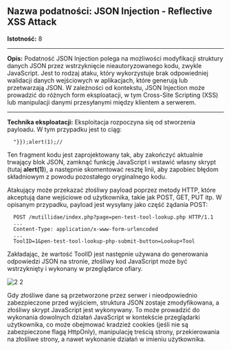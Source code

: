 ## Nazwa podatności: JSON Injection - Reflective XSS Attack

**Istotność:** 8

---

**Opis:**
Podatność JSON Injection polega na możliwości modyfikacji struktury danych JSON przez wstrzyknięcie nieautoryzowanego kodu, zwykle JavaScript. Jest to rodzaj ataku, który wykorzystuje brak odpowiedniej walidacji danych wejściowych w aplikacjach, które generują lub przetwarzają JSON. W zależności od kontekstu, JSON Injection może prowadzić do różnych form eksploatacji, w tym Cross-Site Scripting (XSS) lub manipulacji danymi przesyłanymi między klientem a serwerem.

---

**Technika eksploatacji:**
Eksploitacja rozpoczyna się od stworzenia payloadu. W tym przypadku jest to ciąg:
```
  "}});alert(1);//
```
Ten fragment kodu jest zaprojektowany tak, aby zakończyć aktualnie trwający blok JSON, zamknąć funkcję JavaScript i wstawić własny skrypt (tutaj **alert(1)**), a następnie skomentować resztę linii, aby zapobiec błędom składniowym z powodu pozostałego oryginalnego kodu.

Atakujący może przekazać złośliwy payload poprzez metody HTTP, które akceptują dane wejściowe od użytkownika, takie jak POST, GET, PUT itp. W opisanym przypadku, payload jest wysyłany jako część żądania POST:

```
  POST /mutillidae/index.php?page=pen-test-tool-lookup.php HTTP/1.1
  ...
  Content-Type: application/x-www-form-urlencoded
  ...
  ToolID=1&pen-test-tool-lookup-php-submit-button=Lookup+Tool
```
  
Zakładając, że wartość ToolID jest następnie używana do generowania odpowiedzi JSON na stronie, złośliwy kod JavaScript może być wstrzyknięty i wykonany w przeglądarce ofiary.

![2 2](https://github.com/GrzechuG/PWR-CBE-BAW-mutillidae-2024/assets/56219452/c99185ec-6698-4fd1-89f2-6f8b21a42155)

Gdy złośliwe dane są przetworzone przez serwer i nieodpowiednio zabezpieczone przed wyjściem, struktura JSON zostaje zmodyfikowana, a złośliwy skrypt JavaScript jest wykonywany. To może prowadzić do wykonania dowolnych działań JavaScript w kontekście przeglądarki użytkownika, co może obejmować kradzież cookies (jeśli nie są zabezpieczone flagą HttpOnly), manipulację treścią strony, przekierowania na złośliwe strony, a nawet wykonanie działań w imieniu użytkownika.

